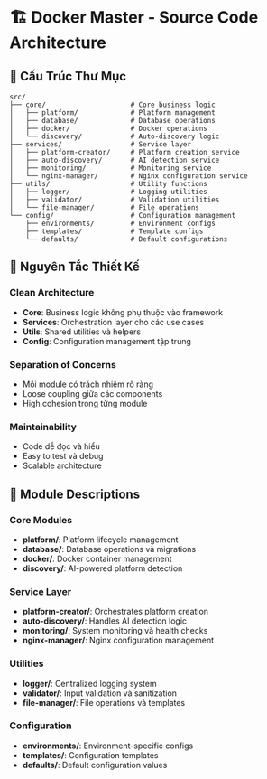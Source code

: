 # 🏗️ Docker Master - Source Code Architecture

## 📁 Cấu Trúc Thư Mục

```
src/
├── core/                     # Core business logic
│   ├── platform/             # Platform management
│   ├── database/             # Database operations
│   ├── docker/               # Docker operations
│   └── discovery/            # Auto-discovery logic
├── services/                 # Service layer
│   ├── platform-creator/     # Platform creation service
│   ├── auto-discovery/       # AI detection service
│   ├── monitoring/           # Monitoring service
│   └── nginx-manager/        # Nginx configuration service
├── utils/                    # Utility functions
│   ├── logger/               # Logging utilities
│   ├── validator/            # Validation utilities
│   └── file-manager/         # File operations
└── config/                   # Configuration management
    ├── environments/         # Environment configs
    ├── templates/            # Template configs
    └── defaults/             # Default configurations
```

## 🎯 Nguyên Tắc Thiết Kế

### Clean Architecture
- **Core**: Business logic không phụ thuộc vào framework
- **Services**: Orchestration layer cho các use cases
- **Utils**: Shared utilities và helpers
- **Config**: Configuration management tập trung

### Separation of Concerns
- Mỗi module có trách nhiệm rõ ràng
- Loose coupling giữa các components
- High cohesion trong từng module

### Maintainability
- Code dễ đọc và hiểu
- Easy to test và debug
- Scalable architecture

## 🔧 Module Descriptions

### Core Modules
- **platform/**: Platform lifecycle management
- **database/**: Database operations và migrations
- **docker/**: Docker container management
- **discovery/**: AI-powered platform detection

### Service Layer
- **platform-creator/**: Orchestrates platform creation
- **auto-discovery/**: Handles AI detection logic
- **monitoring/**: System monitoring và health checks
- **nginx-manager/**: Nginx configuration management

### Utilities
- **logger/**: Centralized logging system
- **validator/**: Input validation và sanitization
- **file-manager/**: File operations và templates

### Configuration
- **environments/**: Environment-specific configs
- **templates/**: Configuration templates
- **defaults/**: Default configuration values
